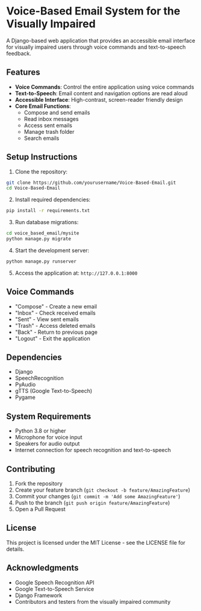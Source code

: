 # Voice-Based Email System for the Visually Impaired

A Django-based web application that provides an accessible email interface for visually impaired users through voice commands and text-to-speech feedback.

## Features

- **Voice Commands**: Control the entire application using voice commands
- **Text-to-Speech**: Email content and navigation options are read aloud
- **Accessible Interface**: High-contrast, screen-reader friendly design
- **Core Email Functions**:
  - Compose and send emails
  - Read inbox messages
  - Access sent emails
  - Manage trash folder
  - Search emails

## Setup Instructions

1. Clone the repository:
```bash
git clone https://github.com/yourusername/Voice-Based-Email.git
cd Voice-Based-Email
```

2. Install required dependencies:
```bash
pip install -r requirements.txt
```

3. Run database migrations:
```bash
cd voice_based_email/mysite
python manage.py migrate
```

4. Start the development server:
```bash
python manage.py runserver
```

5. Access the application at: `http://127.0.0.1:8000`

## Voice Commands

- "Compose" - Create a new email
- "Inbox" - Check received emails
- "Sent" - View sent emails
- "Trash" - Access deleted emails
- "Back" - Return to previous page
- "Logout" - Exit the application

## Dependencies

- Django
- SpeechRecognition
- PyAudio
- gTTS (Google Text-to-Speech)
- Pygame

## System Requirements

- Python 3.8 or higher
- Microphone for voice input
- Speakers for audio output
- Internet connection for speech recognition and text-to-speech

## Contributing

1. Fork the repository
2. Create your feature branch (`git checkout -b feature/AmazingFeature`)
3. Commit your changes (`git commit -m 'Add some AmazingFeature'`)
4. Push to the branch (`git push origin feature/AmazingFeature`)
5. Open a Pull Request

## License

This project is licensed under the MIT License - see the LICENSE file for details.

## Acknowledgments

- Google Speech Recognition API
- Google Text-to-Speech Service
- Django Framework
- Contributors and testers from the visually impaired community

